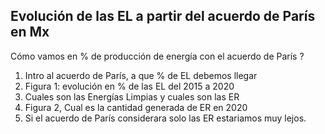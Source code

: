 
## Evolución de las EL a partir del acuerdo de París en Mx
Cómo vamos en % de producción de energía con el acuerdo de París ?

1. Intro al acuerdo de París, a que % de EL debemos llegar 
2. Figura 1: evolución en % de las EL del 2015 a 2020
3. Cuales son las Energías Limpias y cuales son las ER
4. Figura 2, Cual es la  cantidad generada de ER en 2020
5. Si el acuerdo de París considerara solo las ER estariamos muy lejos.
